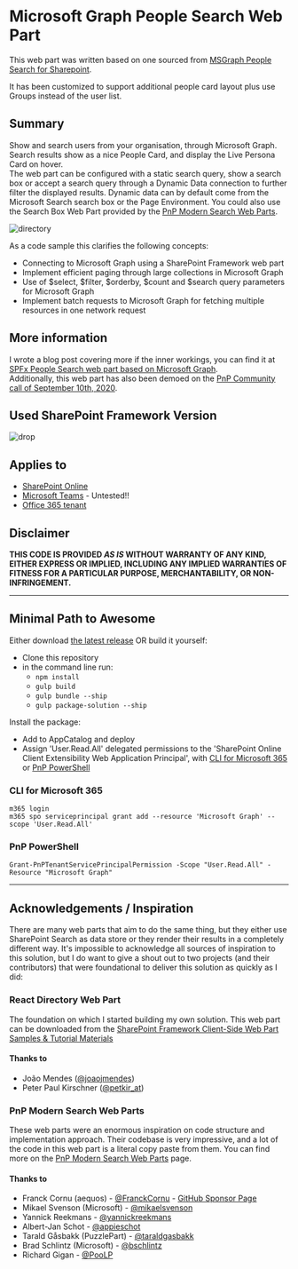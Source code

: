 # Microsoft Graph People Search Web Part

This web part was written based on one sourced from [MSGraph People Search for Sharepoint](https://github.com/YannickRe/spfx-msgraph-peoplesearch).

It has been customized to support additional people card layout plus use Groups instead of the user list. 

## Summary

Show and search users from your organisation, through Microsoft Graph. Search results show as a nice People Card, and display the Live Persona Card on hover.  
The web part can be configured with a static search query, show a search box or accept a search query through a Dynamic Data connection to further filter the displayed results. Dynamic data can by default come from the Microsoft Search search box or the Page Environment. You could also use the Search Box Web Part provided by the [PnP Modern Search Web Parts](https://microsoft-search.github.io/pnp-modern-search/).

![directory](/assets/MicrosoftGraphPeopleSearch.gif) 

As a code sample this clarifies the following concepts:
- Connecting to Microsoft Graph using a SharePoint Framework web part
- Implement efficient paging through large collections in Microsoft Graph
- Use of $select, $filter, $orderby, $count and $search query parameters for Microsoft Graph
- Implement batch requests to Microsoft Graph for fetching multiple resources in one network request

## More information
I wrote a blog post covering more if the inner workings, you can find it at [SPFx People Search web part based on Microsoft Graph](https://blog.yannickreekmans.be/spfx-people-search-web-part-based-on-microsoft-graph/).  
Additionally, this web part has also been demoed on the [PnP Community call of September 10th, 2020](https://youtu.be/vxwzNCWIAWY?t=1342).

## Used SharePoint Framework Version 
![drop](https://img.shields.io/badge/version-1.12.1-green.svg)

## Applies to

* [SharePoint Online](https://docs.microsoft.com/sharepoint/dev/spfx/sharepoint-framework-overview)
* [Microsoft Teams](https://products.office.com/en-US/microsoft-teams/group-chat-software) - Untested!!
* [Office 365 tenant](https://docs.microsoft.com/sharepoint/dev/spfx/set-up-your-development-environment)

## Disclaimer
**THIS CODE IS PROVIDED *AS IS* WITHOUT WARRANTY OF ANY KIND, EITHER EXPRESS OR IMPLIED, INCLUDING ANY IMPLIED WARRANTIES OF FITNESS FOR A PARTICULAR PURPOSE, MERCHANTABILITY, OR NON-INFRINGEMENT.**

---

## Minimal Path to Awesome
Either download [the latest release](https://github.com/YannickRe/spfx-msgraph-peoplesearch/releases/latest) OR build it yourself:
- Clone this repository
- in the command line run:
  - `npm install`
  - `gulp build`
  - `gulp bundle --ship`
  - `gulp package-solution --ship`

Install the package:
- Add to AppCatalog and deploy
- Assign 'User.Read.All' delegated permissions to the 'SharePoint Online Client Extensibility Web Application Principal', with [CLI for Microsoft 365](https://pnp.github.io/cli-microsoft365/) or [PnP PowerShell](https://docs.microsoft.com/en-us/powershell/module/sharepoint-pnp/grant-pnptenantserviceprincipalpermission?view=sharepoint-ps)

### CLI for Microsoft 365
```
m365 login
m365 spo serviceprincipal grant add --resource 'Microsoft Graph' --scope 'User.Read.All'
```

### PnP PowerShell
```
Grant-PnPTenantServicePrincipalPermission -Scope "User.Read.All" -Resource "Microsoft Graph"
```

---

## Acknowledgements / Inspiration

There are many web parts that aim to do the same thing, but they either use SharePoint Search as data store or they render their results in a completely different way. It's impossible to acknowledge all sources of inspiration to this solution, but I do want to give a shout out to two projects (and their contributors) that were foundational to deliver this solution as quickly as I did:

### React Directory Web Part
The foundation on which I started building my own solution. This web part can be downloaded from the [SharePoint Framework Client-Side Web Part Samples & Tutorial Materials](https://github.com/pnp/sp-dev-fx-webparts/tree/master/samples/react-directory)

#### Thanks to
- João Mendes ([@joaojmendes](https://twitter.com/joaojmendes))
- Peter Paul Kirschner ([@petkir_at](https://twitter.com/petkir_at))

### PnP Modern Search Web Parts
These web parts were an enormous inspiration on code structure and implementation approach. Their codebase is very impressive, and a lot of the code in this web part is a literal copy paste from them. You can find more on the  [PnP Modern Search Web Parts](https://microsoft-search.github.io/pnp-modern-search/) page.

#### Thanks to
- Franck Cornu (aequos) - [@FranckCornu](http://www.twitter.com/FranckCornu) - [GitHub Sponsor Page](https://github.com/sponsors/FranckyC)  
- Mikael Svenson (Microsoft) - [@mikaelsvenson](http://www.twitter.com/mikaelsvenson)  
- Yannick Reekmans - [@yannickreekmans](https://twitter.com/yannickreekmans)  
- Albert-Jan Schot - [@appieschot](https://twitter.com/appieschot)  
- Tarald Gåsbakk (PuzzlePart) - [@taraldgasbakk](https://twitter.com/Taraldgasbakk)  
- Brad Schlintz (Microsoft) - [@bschlintz](https://twitter.com/bschlintz)  
- Richard Gigan - [@PooLP](https://twitter.com/PooLP)  